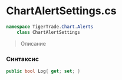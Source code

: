
# ChartAlertSettings.cs
```csharp
namespace TigerTrade.Chart.Alerts  
    class ChartAlertSettings
```

> Описание

### Синтаксис
```csharp
public bool Log{ get; set; }
```
